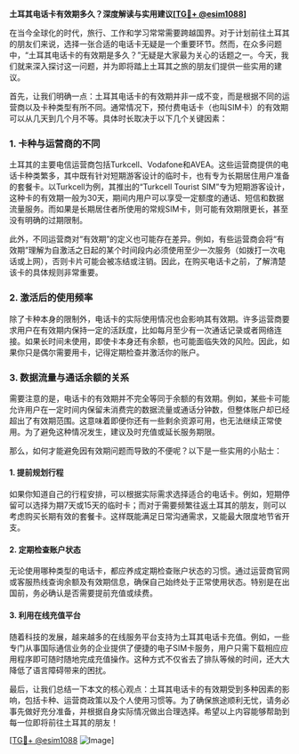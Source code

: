 **土耳其电话卡有效期多久？深度解读与实用建议[[TG💪+ @esim1088](https://t.me/s/esim1088)]**

在当今全球化的时代，旅行、工作和学习常常需要跨越国界。对于计划前往土耳其的朋友们来说，选择一张合适的电话卡无疑是一个重要环节。然而，在众多问题中，“土耳其电话卡的有效期是多久？”无疑是大家最为关心的话题之一。今天，我们就来深入探讨这一问题，并为即将踏上土耳其之旅的朋友们提供一些实用的建议。

首先，让我们明确一点：土耳其电话卡的有效期并非一成不变，而是根据不同的运营商以及卡种类型有所不同。通常情况下，预付费电话卡（也叫SIM卡）的有效期可以从几天到几个月不等。具体时长取决于以下几个关键因素：

### **1. 卡种与运营商的不同**
土耳其的主要电信运营商包括Turkcell、Vodafone和AVEA。这些运营商提供的电话卡种类繁多，其中既有针对短期游客设计的临时卡，也有专为长期居住用户准备的套餐卡。以Turkcell为例，其推出的“Turkcell Tourist SIM”专为短期游客设计，这种卡的有效期一般为30天，期间内用户可以享受一定额度的通话、短信和数据流量服务。而如果是长期居住者所使用的常规SIM卡，则可能有效期限更长，甚至没有明确的过期限制。

此外，不同运营商对“有效期”的定义也可能存在差异。例如，有些运营商会将“有效期”理解为自激活之日起的某个时间段内必须使用至少一次服务（如拨打一次电话或上网），否则卡片可能会被冻结或注销。因此，在购买电话卡之前，了解清楚该卡的具体规则非常重要。

### **2. 激活后的使用频率**
除了卡种本身的限制外，电话卡的实际使用情况也会影响其有效期。许多运营商要求用户在有效期内保持一定的活跃度，比如每月至少有一次通话记录或者网络连接。如果长时间未使用，即使卡本身还有余额，也可能面临失效的风险。因此，如果你只是偶尔需要用卡，记得定期检查并激活你的账户。

### **3. 数据流量与通话余额的关系**
需要注意的是，电话卡的有效期并不完全等同于余额的有效期。例如，某些卡可能允许用户在一定时间内保留未消费完的数据流量或通话分钟数，但整体账户却已经超出了有效期范围。这意味着即便你还有一些剩余资源可用，也无法继续正常使用。为了避免这种情况发生，建议及时充值或延长服务期限。

那么，如何才能避免因有效期问题而导致的不便呢？以下是一些实用的小贴士：

#### **1. 提前规划行程**
如果你知道自己的行程安排，可以根据实际需求选择适合的电话卡。例如，短期停留可以选择为期7天或15天的临时卡；而对于需要频繁往返土耳其的朋友，则可以考虑购买长期有效的套餐卡。这样既能满足日常沟通需求，又能最大限度地节省开支。

#### **2. 定期检查账户状态**
无论使用哪种类型的电话卡，都应养成定期检查账户状态的习惯。通过运营商官网或客服热线查询余额及有效期信息，确保自己始终处于正常使用状态。特别是在出国前，务必确认是否需要提前充值或续费。

#### **3. 利用在线充值平台**
随着科技的发展，越来越多的在线服务平台支持为土耳其电话卡充值。例如，一些专门从事国际通信业务的企业提供了便捷的电子SIM卡服务，用户只需下载相应应用程序即可随时随地完成充值操作。这种方式不仅省去了排队等候的时间，还大大降低了语言障碍带来的困扰。

最后，让我们总结一下本文的核心观点：土耳其电话卡的有效期受到多种因素的影响，包括卡种、运营商政策以及个人使用习惯等。为了确保旅途顺利无忧，请务必事先做好充分准备，并根据自身实际情况做出合理选择。希望以上内容能够帮助到每一位即将前往土耳其的朋友！

[[TG💪+ @esim1088](https://t.me/s/esim1088) ![Image](https://i.postimg.cc/4NQfJmqS/Snipaste-2025-05-13-00-14-12.png)]
